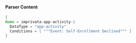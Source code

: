 #### Parser Content
```Java
{
Name = imprivata-app-activity-2
  DataType = "app-activity"
  Conditions = [ """Event: Self-Enrollment Declined""" ]
}
```